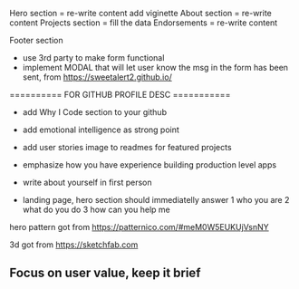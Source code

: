 Hero section = re-write content add viginette
About section = re-write content
Projects section = fill the data
Endorsements = re-write content

Footer section

- use 3rd party to make form functional
- implement MODAL that will let user know the msg in the form has been sent, from https://sweetalert2.github.io/

========== FOR GITHUB PROFILE DESC ===========

- add Why I Code section to your github
- add emotional intelligence as strong point
- add user stories image to readmes for featured projects
- emphasize how you have experience building production level apps
- write about yourself in first person

- landing page, hero section should immediatelly answer
  1 who you are
  2 what do you do
  3 how can you help me

hero pattern got from
https://patternico.com/#meM0W5EUKUjVsnNY

3d got from
https://sketchfab.com

## Focus on user value, keep it brief


